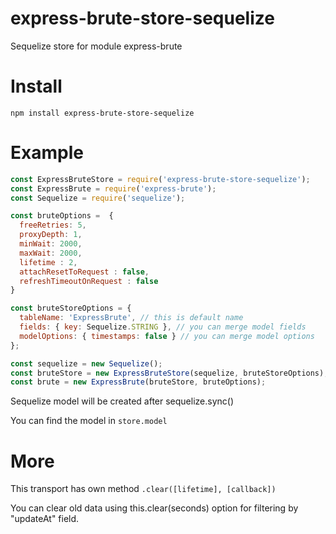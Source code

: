# express-brute-store-sequelize
Sequelize store for module express-brute

# Install 
`npm install express-brute-store-sequelize`

# Example

```js
const ExpressBruteStore = require('express-brute-store-sequelize');
const ExpressBrute = require('express-brute');
const Sequelize = require('sequelize');

const bruteOptions =  {
  freeRetries: 5,
  proxyDepth: 1,
  minWait: 2000, 
  maxWait: 2000, 
  lifetime : 2,     
  attachResetToRequest : false,
  refreshTimeoutOnRequest : false
}

const bruteStoreOptions = {
  tableName: 'ExpressBrute', // this is default name
  fields: { key: Sequelize.STRING }, // you can merge model fields
  modelOptions: { timestamps: false } // you can merge model options
};

const sequelize = new Sequelize();
const bruteStore = new ExpressBruteStore(sequelize, bruteStoreOptions);
const brute = new ExpressBrute(bruteStore, bruteOptions);
```

Sequelize model will be created after sequelize.sync() 

You can find the model in `store.model`

# More
This transport has own method `.clear([lifetime], [callback])`

You can clear old data using this.clear(seconds) option for filtering by "updateAt" field.
